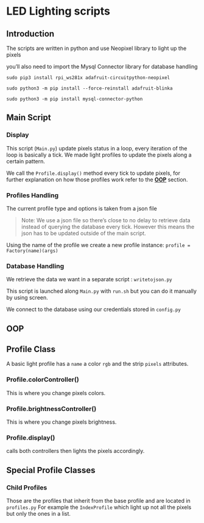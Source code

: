 # LED Lighting scripts

## Introduction

The scripts are written in python and use Neopixel library to light up the pixels

you’ll also need to import the Mysql Connector library for database handling

`sudo pip3 install rpi_ws281x adafruit-circuitpython-neopixel`

`sudo python3 -m pip install --force-reinstall adafruit-blinka`

`sudo python3 -m pip install mysql-connector-python`

## Main Script

### Display

This script (`Main.py`) update pixels status in a loop, every iteration of the loop is basically a tick.
We made light profiles to update the pixels along a certain pattern.

We call the `Profile.display()` method every tick to update pixels, for further explanation on how those profiles work refer to the **[OOP](https://github.com/x33lyS/Izanami/tree/main/Documentation/RGB_Scripts#oop)** section.

### Profiles Handling

The current profile type and options is taken from a json file

> Note: We use a json file so there’s close to no delay to retrieve data instead of querying the database every tick. However this means the json has to be updated outside of the main script.
> 

Using the name of the profile we create a new profile instance:
`profile = Factory(name)(args)`

### Database Handling

We retrieve the data we want in a separate script : `writetojson.py`

This script is launched along `Main.py` with `run.sh` but you can do it manually by using screen.

We connect to the database using our credentials stored in `config.py`

## OOP

## Profile Class

A basic light profile has a `name` a color `rgb` and the strip `pixels` attributes.

### Profile.colorController()

This is where you change pixels colors.

### Profile.brightnessController()

This is where you change pixels brightness.

### Profile.display()

calls both controllers then lights the pixels accordingly.

## Special Profile Classes

### Child Profiles

Those are the profiles that inherit from the base profile and are located in `profiles.py`
For example the `IndexProfile` which light up not all the pixels but only the ones in a list.